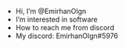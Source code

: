 - Hi, I’m @EmirhanOlgn
- I’m interested in software
- How to reach me from discord
- My discord: EmirhanOlgn#5976

<!---
EmirhanOlgn/EmirhanOlgn is a ✨ special ✨ repository because its `README.md` (this file) appears on your GitHub profile.
You can click the Preview link to take a look at your changes.
--->

